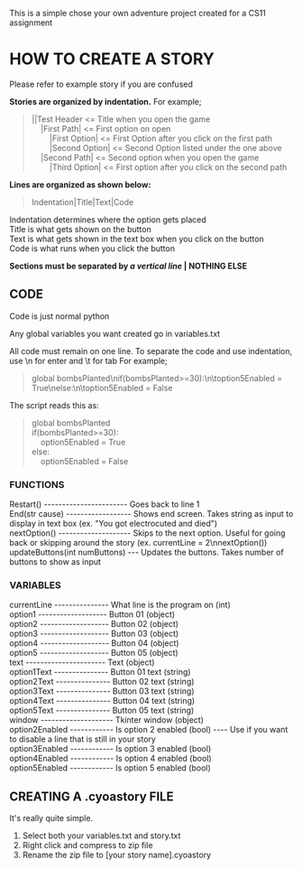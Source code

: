 This is a simple chose your own adventure project created for a CS11 assignment

# HOW TO CREATE A STORY

Please refer to example story if you are confused

__Stories are organized by indentation.__
For example;

>||Test Header <= Title when you open the game\
>    |First Path| <= First option on open\
>        |First Option| <= First Option after you click on the first path\
>        |Second Option| <= Second Option listed under the one above\
>    |Second Path| <= Second option when you open the game\
>        |Third Option| <= First option after you click on the second path

__Lines are organized as shown below:__

>Indentation|Title|Text|Code

Indentation determines where the option gets placed\
Title is what gets shown on the button\
Text is what gets shown in the text box when you click on the button\
Code is what runs when you click the button

__Sections must be separated by _a vertical line_ | NOTHING ELSE__

## CODE

Code is just normal python

Any global variables you want created go in variables.txt

All code must remain on one line. To separate the code and use indentation, use \n for enter and \t for tab
For example;

>global bombsPlanted\nif(bombsPlanted>=30):\n\toption5Enabled = True\nelse:\n\toption5Enabled = False
  
The script reads this as:

>  global bombsPlanted\
>  if(bombsPlanted>=30):\
>      option5Enabled = True\
>  else:\
>      option5Enabled = False

### FUNCTIONS

Restart() ----------------------- Goes back to line 1\
End(str cause) ------------------ Shows end screen. Takes string as input to display in text box (ex. "You got electrocuted and died")\
nextOption() -------------------- Skips to the next option. Useful for going back or skipping around the story (ex. currentLine = 2\nnextOption())\
updateButtons(int numButtons) --- Updates the buttons. Takes number of buttons to show as input

### VARIABLES

currentLine --------------- What line is the program on (int)\
option1 ------------------- Button 01 (object)\
option2 ------------------- Button 02 (object)\
option3 ------------------- Button 03 (object)\
option4 ------------------- Button 04 (object)\
option5 ------------------- Button 05 (object)\
text ---------------------- Text (object)\
option1Text --------------- Button 01 text (string)\
option2Text --------------- Button 02 text (string)\
option3Text --------------- Button 03 text (string)\
option4Text --------------- Button 04 text (string)\
option5Text --------------- Button 05 text (string)\
window -------------------- Tkinter window (object)\
option2Enabled ------------ Is option 2 enabled (bool) ---- Use if you want to disable a line that is still in your story\
option3Enabled ------------ Is option 3 enabled (bool)\
option4Enabled ------------ Is option 4 enabled (bool)\
option5Enabled ------------ Is option 5 enabled (bool)

## CREATING A .cyoastory FILE

It's really quite simple.
1) Select both your variables.txt and story.txt
2) Right click and compress to zip file
3) Rename the zip file to [your story name].cyoastory
